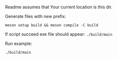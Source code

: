 Readme assumes that Your current location is this dir.

Generate files with new prefix:
```
meson setup build && meson compile -C build
```

If script succeed exe file should appear:
  `./build/main`
  
Run example:
```
./build/main
```
